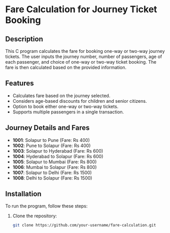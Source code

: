 # Fare Calculation for Journey Ticket Booking

## Description
This C program calculates the fare for booking one-way or two-way journey tickets. The user inputs the journey number, number of passengers, age of each passenger, and choice of one-way or two-way ticket booking. The fare is then calculated based on the provided information.

## Features
- Calculates fare based on the journey selected.
- Considers age-based discounts for children and senior citizens.
- Option to book either one-way or two-way tickets.
- Supports multiple passengers in a single transaction.

## Journey Details and Fares
- **1001**: Solapur to Pune (Fare: Rs 400)
- **1002**: Pune to Solapur (Fare: Rs 400)
- **1003**: Solapur to Hyderabad (Fare: Rs 600)
- **1004**: Hyderabad to Solapur (Fare: Rs 600)
- **1005**: Solapur to Mumbai (Fare: Rs 800)
- **1006**: Mumbai to Solapur (Fare: Rs 800)
- **1007**: Solapur to Delhi (Fare: Rs 1500)
- **1008**: Delhi to Solapur (Fare: Rs 1500)

## Installation
To run the program, follow these steps:

1. Clone the repository:
   ```sh
   git clone https://github.com/your-username/fare-calculation.git

